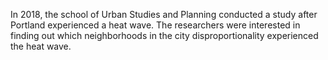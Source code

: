 
In 2018, the school of Urban Studies and Planning conducted a study after Portland experienced a heat wave. The researchers were interested in finding out which neighborhoods in the city disproportionality experienced the heat wave. 
